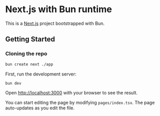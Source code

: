 # Next.js with Bun runtime

This is a [Next.js](https://nextjs.org/) project bootstrapped with Bun.

## Getting Started

### Cloning the repo

```sh
bun create next ./app
```

First, run the development server:

```bash
bun dev
```

Open [http://localhost:3000](http://localhost:3000) with your browser to see the result.

You can start editing the page by modifying `pages/index.tsx`. The page auto-updates as you edit the file.
